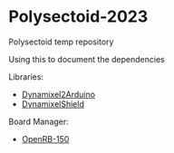 # Polysectoid-2023
Polysectoid temp repository


Using this to document the dependencies


Libraries:
* [Dynamixel2Arduino](https://github.com/ROBOTIS-GIT/Dynamixel2Arduino)
* [DynamixelShield](https://github.com/ROBOTIS-GIT/DynamixelShield)


Board Manager:
* [OpenRB-150](https://github.com/ROBOTIS-GIT/OpenRB-150)

